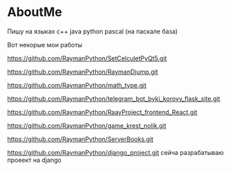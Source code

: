 # AboutMe

Пишу на языках c++ java python pascal (на паскале база)

Вот некорые мои работы

https://github.com/RaymanPython/SetCelculetPyQt5.git

https://github.com/RaymanPython/RaymanDjump.git

https://github.com/RaymanPython/math_type.git

https://github.com/RaymanPython/telegram_bot_byki_korovy_flask_site.git

https://github.com/RaymanPython/RaayProject_frontend_React.git

https://github.com/RaymanPython/game_krest_nolik.git

https://github.com/RaymanPython/ServerBooks.git

https://github.com/RaymanPython/django_project.git сейча разрабатываю проеект на django
